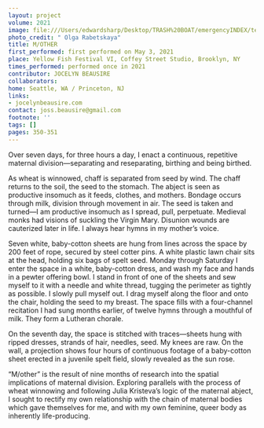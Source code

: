 ```yaml
---
layout: project
volume: 2021
image: file:///Users/edwardsharp/Desktop/TRASH%20BOAT/emergencyINDEX/ten_plus/guts/Links/1665417146607__m_other--Jocelyn_Beausire.jpg
photo_credit: " Olga Rabetskaya"
title: M/OTHER
first_performed: first performed on May 3, 2021
place: Yellow Fish Festival VI, Coffey Street Studio, Brooklyn, NY
times_performed: performed once in 2021
contributor: JOCELYN BEAUSIRE
collaborators:
home: Seattle, WA / Princeton, NJ
links:
- jocelynbeausire.com
contact: joss.beausire@gmail.com
footnote: ''
tags: []
pages: 350-351
---
```

Over seven days, for three hours a day, I enact a continuous, repetitive maternal division—separating and reseparating, birthing and being birthed.

As wheat is winnowed, chaff is separated from seed by wind. The chaff returns to the soil, the seed to the stomach. The abject is seen as productive insomuch as it feeds, clothes, and mothers. Bondage occurs through milk, division through movement in air. The seed is taken and turned—I am productive insomuch as I spread, pull, perpetuate. Medieval monks had visions of suckling the Virgin Mary. Disunion wounds are cauterized later in life. I always hear hymns in my mother’s voice.

Seven white, baby-cotton sheets are hung from lines across the space by 200 feet of rope, secured by steel cotter pins. A white plastic lawn chair sits at the head, holding six bags of spelt seed. Monday through Saturday I enter the space in a white, baby-cotton dress, and wash my face and hands in a pewter offering bowl. I stand in front of one of the sheets and sew myself to it with a needle and white thread, tugging the perimeter as tightly as possible. I slowly pull myself out. I drag myself along the floor and onto the chair, holding the seed to my breast. The space fills with a four-channel recitation I had sung months earlier, of twelve hymns through a mouthful of milk. They form a Lutheran chorale. 

On the seventh day, the space is stitched with traces—sheets hung with ripped dresses, strands of hair, needles, seed. My knees are raw. On the wall, a projection shows four hours of continuous footage of a baby-cotton sheet erected in a juvenile spelt field, slowly revealed as the sun rose. 

“M/other” is the result of nine months of research into the spatial implications of maternal division. Exploring parallels with the process of wheat winnowing and following Julia Kristeva’s logic of the maternal abject, I sought to rectify my own relationship with the chain of maternal bodies which gave themselves for me, and with my own feminine, queer body as inherently life-producing. 